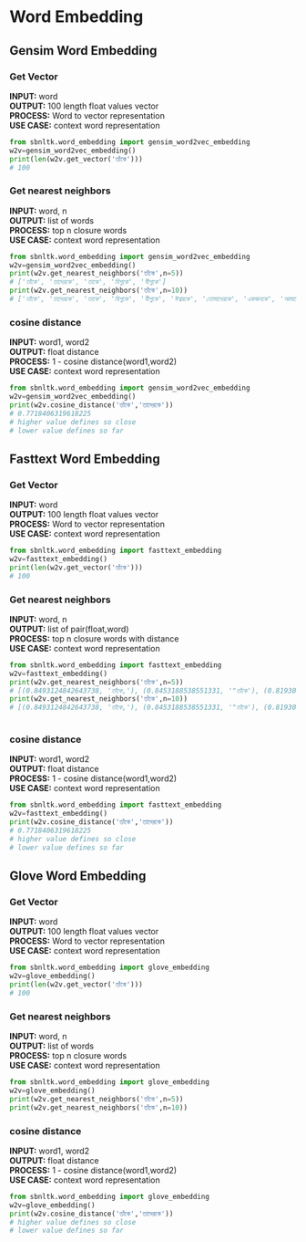 # Word Embedding

## Gensim Word Embedding

### Get Vector
**INPUT:** word\
**OUTPUT:**  100 length float values vector \
**PROCESS:** Word to vector representation\
**USE CASE:** context word representation
```python
from sbnltk.word_embedding import gensim_word2vec_embedding
w2v=gensim_word2vec_embedding()
print(len(w2v.get_vector('তাঁকে')))
# 100
```

### Get nearest neighbors
**INPUT:** word, n \
**OUTPUT:**  list of words \
**PROCESS:** top n closure words \
**USE CASE:** context word representation

```python
from sbnltk.word_embedding import gensim_word2vec_embedding
w2v=gensim_word2vec_embedding()
print(w2v.get_nearest_neighbors('তাঁকে',n=5))
# ['তাঁকে', 'তাদেরকে', 'তাকে', 'যিশুকে', 'যীশুকে']
print(w2v.get_nearest_neighbors('তাঁকে',n=10))
# ['তাঁকে', 'তাদেরকে', 'তাকে', 'যিশুকে', 'যীশুকে', 'ঈশ্বরকে', 'তোমাদেরকে', 'একজনকে', 'আমাদেরকে', 'আমাকে']
```

### cosine distance 

**INPUT:** word1, word2 \
**OUTPUT:**  float distance \
**PROCESS:** 1 - cosine distance(word1,word2) \
**USE CASE:** context word representation

```python
from sbnltk.word_embedding import gensim_word2vec_embedding
w2v=gensim_word2vec_embedding()
print(w2v.cosine_distance('তাঁকে','তাদেরকে'))
# 0.7718406319618225
# higher value defines so close
# lower value defines so far
```


## Fasttext Word Embedding

### Get Vector
**INPUT:** word\
**OUTPUT:**  100 length float values vector \
**PROCESS:** Word to vector representation\
**USE CASE:** context word representation
```python
from sbnltk.word_embedding import fasttext_embedding
w2v=fasttext_embedding()
print(len(w2v.get_vector('তাঁকে')))
# 100
```

### Get nearest neighbors
**INPUT:** word, n \
**OUTPUT:**  list of pair(float,word) \
**PROCESS:** top n closure words with distance \
**USE CASE:** context word representation

```python
from sbnltk.word_embedding import fasttext_embedding
w2v=fasttext_embedding()
print(w2v.get_nearest_neighbors('তাঁকে',n=5))
# [(0.8493124842643738, 'তাঁকে,'), (0.8453188538551331, '"তাঁকে'), (0.8193084001541138, 'তাঁকেই'), (0.816943347454071, 'তাকে'), (0.7880011796951294, 'তাঁকেও')]
print(w2v.get_nearest_neighbors('তাঁকে',n=10))
# [(0.8493124842643738, 'তাঁকে,'), (0.8453188538551331, '"তাঁকে'), (0.8193084001541138, 'তাঁকেই'), (0.816943347454071, 'তাকে'), (0.7880011796951294, 'তাঁকেও'), (0.7862194180488586, 'তাঁদেরকে'), (0.7820371389389038, 'তাদেরকে'), (0.7681464552879333, 'যিশুকে'), (0.7661289572715759, 'যাঁকে'), (0.7522836923599243, 'ঈশ্বরকে')]
 
```

### cosine distance 

**INPUT:** word1, word2 \
**OUTPUT:**  float distance \
**PROCESS:** 1 - cosine distance(word1,word2) \
**USE CASE:** context word representation

```python
from sbnltk.word_embedding import fasttext_embedding
w2v=fasttext_embedding()
print(w2v.cosine_distance('তাঁকে','তাদেরকে'))
# 0.7718406319618225
# higher value defines so close
# lower value defines so far
```

## Glove Word Embedding

### Get Vector
**INPUT:** word\
**OUTPUT:**  100 length float values vector \
**PROCESS:** Word to vector representation\
**USE CASE:** context word representation
```python
from sbnltk.word_embedding import glove_embedding
w2v=glove_embedding()
print(len(w2v.get_vector('তাঁকে')))
# 100
```

### Get nearest neighbors
**INPUT:** word, n \
**OUTPUT:**  list of words \
**PROCESS:** top n closure words \
**USE CASE:** context word representation

```python
from sbnltk.word_embedding import glove_embedding
w2v=glove_embedding()
print(w2v.get_nearest_neighbors('তাঁকে',n=5))
print(w2v.get_nearest_neighbors('তাঁকে',n=10))
```

### cosine distance 

**INPUT:** word1, word2 \
**OUTPUT:**  float distance \
**PROCESS:** 1 - cosine distance(word1,word2) \
**USE CASE:** context word representation

```python
from sbnltk.word_embedding import glove_embedding
w2v=glove_embedding()
print(w2v.cosine_distance('তাঁকে','তাদেরকে'))
# higher value defines so close
# lower value defines so far
```
